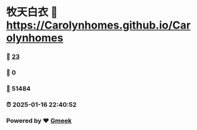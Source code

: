 # 牧天白衣 :link: https://Carolynhomes.github.io/Carolynhomes 
### :page_facing_up: [23](https://Carolynhomes.github.io/Carolynhomes/tag.html) 
### :speech_balloon: 0 
### :hibiscus: 51484 
### :alarm_clock: 2025-01-16 22:40:52 
### Powered by :heart: [Gmeek](https://github.com/Meekdai/Gmeek)

